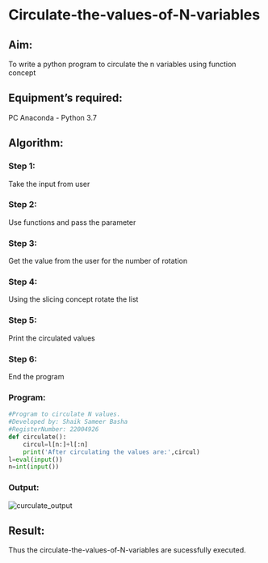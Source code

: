 # Circulate-the-values-of-N-variables
## Aim:
To write a python program to circulate the n variables using function concept
## Equipment’s required:
PC
Anaconda - Python 3.7
## Algorithm: 
### Step 1:
Take the input from user 
### Step 2: 
Use functions and pass the parameter
### Step 3: 
Get the value from the user for the number of rotation
### Step 4: 
Using the slicing concept rotate the list

### Step 5:
Print the circulated values   
### Step 6:
End the program 
### Program:
```python
#Program to circulate N values.
#Developed by: Shaik Sameer Basha
#RegisterNumber: 22004926
def circulate():
    circul=l[n:]+l[:n]
    print('After circulating the values are:',circul)
l=eval(input())
n=int(input())
```
### Output:
![curculate_output](https://user-images.githubusercontent.com/118707756/213076390-346d20a7-da71-4cbe-91c2-4b672e5ac6ee.png)
## Result:
Thus the circulate-the-values-of-N-variables are sucessfully executed.
